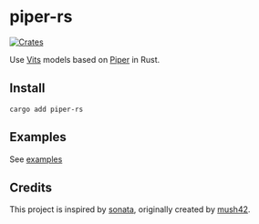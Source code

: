 # piper-rs

[![Crates](https://img.shields.io/crates/v/piper-rs?logo=rust&color=F07B3C)](https://crates.io/crates/piper-rs/)

Use [Vits](https://github.com/jaywalnut310/vits/) models based on [Piper](https://github.com/rhasspy/piper) in Rust.

## Install

```console
cargo add piper-rs
```

## Examples

See [examples](examples)

## Credits

This project is inspired by [sonata](https://github.com/mush42/sonata), originally created by [mush42](https://github.com/mush42).